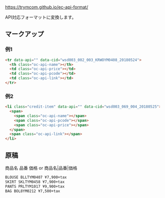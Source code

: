 https://trymcom.github.io/ec-api-format/

API対応フォーマットに変換します。

## マークアップ

### 例1

```html
<tr data-api="" data-cid="wsd003_002_003_KRWOYM0408_20180524">
  <th class="oc-api-name"></th>
  <td class="oc-api-price"></td>
  <td class="oc-api-pcode"></td>
  <td class="oc-api-link"></td>
</tr>
```

### 例2

```html
<li class="credit-item" data-api="" data-cid="wsd003_069_004_20180525">
  <span>
    <span class="oc-api-name"></span>
    <span class="oc-api-pcode"></span>
    <span class="oc-api-price"></span>
  </span>
  <span class="oc-api-link"></span>
</li>
```

## 原稿

商品名 品番 価格 or 商品名|品番|価格

```html
BLOUSE BLLTYM0407 ¥7,900+tax
SKIRT SKLTYM0458 ¥7,900+tax
PANTS PRLTYM1017 ¥9,900+tax
BAG BOL8YM0212 ¥7,500+tax
```